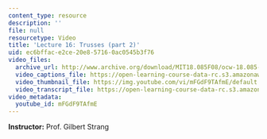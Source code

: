 ```yaml
---
content_type: resource
description: ''
file: null
resourcetype: Video
title: 'Lecture 16: Trusses (part 2)'
uid: ec6bffac-e2ce-20e8-5716-0ac0545b3f76
video_files:
  archive_url: http://www.archive.org/download/MIT18.085F08/ocw-18.085-f08-lec16_300k.mp4
  video_captions_file: https://open-learning-course-data-rc.s3.amazonaws.com/18-085-computational-science-and-engineering-i-fall-2008/6497de5308535b6dbf2e4ab2cae6af94_mFGdF9TAfmE.vtt
  video_thumbnail_file: https://img.youtube.com/vi/mFGdF9TAfmE/default.jpg
  video_transcript_file: https://open-learning-course-data-rc.s3.amazonaws.com/18-085-computational-science-and-engineering-i-fall-2008/0bddac3898f8add3a7b099313dc5b30f_mFGdF9TAfmE.pdf
video_metadata:
  youtube_id: mFGdF9TAfmE
---
```


**Instructor:** Prof. Gilbert Strang